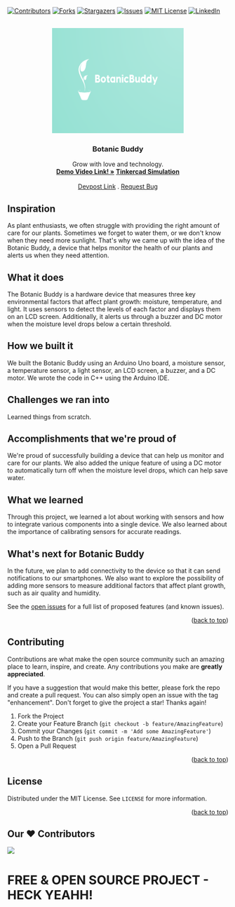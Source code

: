 


<!-- PROJECT SHIELDS -->
<!--
*** I'm using markdown "reference style" links for readability.
*** Reference links are enclosed in brackets [ ] instead of parentheses ( ).
*** See the bottom of this document for the declaration of the reference variables
*** for contributors-url, forks-url, etc. This is an optional, concise syntax you may use.
*** https://www.markdownguide.org/basic-syntax/#reference-style-links
-->
[![Contributors][contributors-shield]][contributors-url]
[![Forks][forks-shield]][forks-url]
[![Stargazers][stars-shield]][stars-url]
[![Issues][issues-shield]][issues-url]
[![MIT License][license-shield]][license-url]
[![LinkedIn][linkedin-shield]][linkedin-url]



<!-- PROJECT LOGO -->
<br />
<div align="center">
  <a href="https://github.com/arncv/BotanicBuddy">
    <img src="assets/logo.png" alt="Logo" width="300" height="240">
  </a>

<h3 align="center">Botanic Buddy</h3>

  <p align="center">
    Grow with love and technology.
    <br />
    <a href="https://www.youtube.com/watch?v=yVCV0rzNYgQ"><strong>Demo Video Link! »</strong></a>
    <a href="https://www.tinkercad.com/things/9jBVNDOsa2Q"><strong>Tinkercad Simulation </strong></a>
    <br />
    <br />
    <a href="https://devpost.com/software/plantpal">Devpost Link</a>
    .
    <a href="https://github.com/arncv/BotanicBuddy/issues">Request Bug</a>
  </p>
</div>






## Inspiration
As plant enthusiasts, we often struggle with providing the right amount of care for our plants. Sometimes we forget to water them, or we don't know when they need more sunlight. That's why we came up with the idea of the  Botanic Buddy, a device that helps monitor the health of our plants and alerts us when they need attention.

## What it does
The  Botanic Buddy is a hardware device that measures three key environmental factors that affect plant growth: moisture, temperature, and light. It uses sensors to detect the levels of each factor and displays them on an LCD screen. Additionally, it alerts us through a buzzer and DC motor when the moisture level drops below a certain threshold.

## How we built it
We built the Botanic Buddy using an Arduino Uno board, a moisture sensor, a temperature sensor, a light sensor, an LCD screen, a buzzer, and a DC motor. We wrote the code in C++ using the Arduino IDE.

## Challenges we ran into
Learned things from scratch.

## Accomplishments that we're proud of
We're proud of successfully building a device that can help us monitor and care for our plants. We also added the unique feature of using a DC motor to automatically turn off when the moisture level drops, which can help save water.

## What we learned
Through this project, we learned a lot about working with sensors and how to integrate various components into a single device. We also learned about the importance of calibrating sensors for accurate readings.

## What's next for Botanic Buddy
In the future, we plan to add connectivity to the device so that it can send notifications to our smartphones. We also want to explore the possibility of adding more sensors to measure additional factors that affect plant growth, such as air quality and humidity.




See the [open issues](https://github.com/arncv/BotanicBuddy/issues) for a full list of proposed features (and known issues).

<p align="right">(<a href="#readme-top">back to top</a>)</p>



<!-- CONTRIBUTING -->
## Contributing

Contributions are what make the open source community such an amazing place to learn, inspire, and create. Any contributions you make are **greatly appreciated**.

If you have a suggestion that would make this better, please fork the repo and create a pull request. You can also simply open an issue with the tag "enhancement".
Don't forget to give the project a star! Thanks again!

1. Fork the Project
2. Create your Feature Branch (`git checkout -b feature/AmazingFeature`)
3. Commit your Changes (`git commit -m 'Add some AmazingFeature'`)
4. Push to the Branch (`git push origin feature/AmazingFeature`)
5. Open a Pull Request

<p align="right">(<a href="#readme-top">back to top</a>)</p>



<!-- LICENSE -->
## License

Distributed under the MIT License. See `LICENSE` for more information.

<p align="right">(<a href="#readme-top">back to top</a>)</p>



## Our ♥️ Contributors

<a href="https://github.com/refinedev/refine/graphs/contributors">
  <img src="https://contrib.rocks/image?repo=arncv/BotanicBuddy" />
</a>








# FREE & OPEN SOURCE PROJECT - HECK YEAHH!


<!-- MARKDOWN LINKS & IMAGES -->
<!-- https://www.markdownguide.org/basic-syntax/#reference-style-links -->
[contributors-shield]: https://img.shields.io/github/contributors/arncv/BotanicBuddy.svg?style=for-the-badge
[contributors-url]: https://github.com/arncv/BotanicBuddy/graphs/contributors
[forks-shield]: https://img.shields.io/github/forks/arncv/BotanicBuddy.svg?style=for-the-badge
[forks-url]: https://github.com/arncv/BotanicBuddy/network/members
[stars-shield]: https://img.shields.io/github/stars/arncv/BotanicBuddy.svg?style=for-the-badge
[stars-url]:https://github.com/arncv/BotanicBuddy/stargazers
[issues-shield]: https://img.shields.io/github/issues/arncv/BotanicBuddy.svg?style=for-the-badge
[issues-url]: https://github.com/arncv/BotanicBuddy/issues
[license-shield]: https://img.shields.io/github/license/arncv/BotanicBuddy.svg?style=for-the-badge
[license-url]: https://github.com/arncv/BotanicBuddy/blob/master/LICENSE
[linkedin-shield]: https://img.shields.io/badge/-LinkedIn-black.svg?style=for-the-badge&logo=linkedin&colorB=555
[linkedin-url]: https://linkedin.com/in/arnvgl
[product-screenshot]: assets/img/brand/screenshot.png
